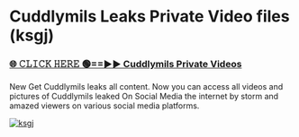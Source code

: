 # Cuddlymils Leaks Private Video files (ksgj)

<h3><a href="https://mediafirerr.pages.dev?q=Cuddlymils&ref=R42" rel="nofollow">🌐 𝙲𝙻𝙸𝙲𝙺 𝙷𝙴𝚁𝙴 🟢==►► Cuddlymils Private Videos</a></h3>

New Get Cuddlymils leaks all content. Now you can access all videos and pictures of Cuddlymils leaked On Social Media the internet by storm and amazed viewers on various social media platforms.

[![ksgj](https://github.com/user-attachments/assets/26341bd8-4b91-4a20-822e-3fd5d525dd40)](https://mediafirerr.pages.dev?q=Cuddlymils&ref=R42)

